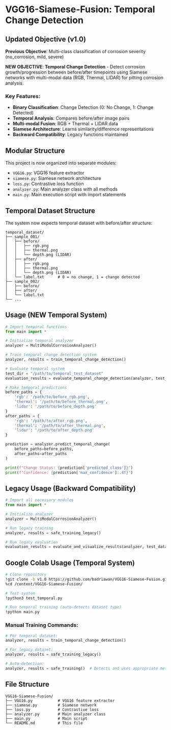 # VGG16-Siamese-Fusion: Temporal Change Detection

## Updated Objective (v1.0)

**Previous Objective**: Multi-class classification of corrosion severity (no_corrosion, mild, severe)

**NEW OBJECTIVE**: **Temporal Change Detection** - Detect corrosion growth/progression between before/after timepoints using Siamese networks with multi-modal data (RGB, Thermal, LIDAR) for pitting corrosion analysis.

### Key Features:
- **Binary Classification**: Change Detection (0: No Change, 1: Change Detected)
- **Temporal Analysis**: Compares before/after image pairs
- **Multi-modal Fusion**: RGB + Thermal + LIDAR data
- **Siamese Architecture**: Learns similarity/difference representations
- **Backward Compatibility**: Legacy functions maintained

## Modular Structure

This project is now organized into separate modules:

- `VGG16.py`: VGG16 feature extractor
- `siamese.py`: Siamese network architecture
- `loss.py`: Contrastive loss function
- `analyzer.py`: Main analyzer class with all methods
- `main.py`: Main execution script with import statements

## Temporal Dataset Structure

The system now expects temporal dataset with before/after structure:

```
temporal_dataset/
├── sample_001/
│   ├── before/
│   │   ├── rgb.png
│   │   ├── thermal.png
│   │   └── depth.png (LIDAR)
│   ├── after/
│   │   ├── rgb.png
│   │   ├── thermal.png
│   │   └── depth.png (LIDAR)
│   └── label.txt      # 0 = no change, 1 = change detected
├── sample_002/
│   ├── before/
│   ├── after/
│   └── label.txt
└── ...
```

## Usage (NEW Temporal System)

```python
# Import temporal functions
from main import *

# Initialize temporal analyzer
analyzer = MultiModalCorrosionAnalyzer()

# Train temporal change detection system
analyzer, results = train_temporal_change_detection()

# Evaluate temporal system
test_dir = "/path/to/temporal_test_dataset"
evaluation_results = evaluate_temporal_change_detection(analyzer, test_dir)

# Make temporal predictions
before_paths = {
    'rgb': '/path/to/before_rgb.png',
    'thermal': '/path/to/before_thermal.png',
    'lidar': '/path/to/before_depth.png'
}
after_paths = {
    'rgb': '/path/to/after_rgb.png',
    'thermal': '/path/to/after_thermal.png', 
    'lidar': '/path/to/after_depth.png'
}

prediction = analyzer.predict_temporal_change(
    before_paths=before_paths,
    after_paths=after_paths
)

print(f"Change Status: {prediction['predicted_class']}")
print(f"Confidence: {prediction['max_confidence']:.4f}")
```

## Legacy Usage (Backward Compatibility)

```python
# Import all necessary modules
from main import *

# Initialize analyzer
analyzer = MultiModalCorrosionAnalyzer()

# Run legacy training
analyzer, results = safe_training_legacy()

# Run legacy evaluation
evaluation_results = evaluate_and_visualize_results(analyzer, test_data_directory)
```

## Google Colab Usage (Temporal System)

```bash
# Clone repository
!git clone -b v1.0 https://github.com/badriawan/VGG16-Siamese-Fusion.git
%cd /content/VGG16-Siamese-Fusion/

# Test system
!python3 test_temporal.py

# Run temporal training (auto-detects dataset type)
!python main.py
```

### Manual Training Commands:

```python
# For temporal dataset:
analyzer, results = train_temporal_change_detection()

# For legacy dataset:
analyzer, results = safe_training_legacy()

# Auto-detection:
analyzer, results = safe_training()  # Detects and uses appropriate method
```


## File Structure

```
VGG16-Siamese-Fusion/
├── VGG16.py           # VGG16 feature extractor
├── siamese.py         # Siamese network
├── loss.py            # Contrastive loss
├── analyzer.py        # Main analyzer class
├── main.py            # Main script
└── README.md          # This file
```
